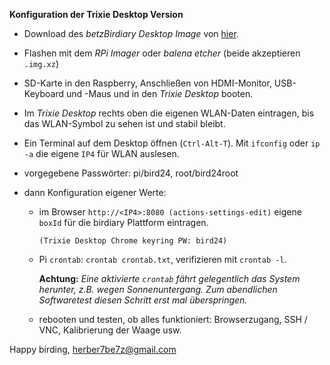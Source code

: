 <!--keywords[Desktop,HDMI-Monitor]-->

**Konfiguration der Trixie Desktop Version**

- Download des *betzBirdiary Desktop Image* von [hier](https://drive.google.com/drive/folders/11WduKyMzzzmW61bC7l0BlDjjx6e_ImHC).

- Flashen mit dem *RPi Imager* oder *balena etcher* (beide akzeptieren `.img.xz`)

- SD-Karte in den Raspberry, Anschließen von HDMI-Monitor, USB-Keyboard und -Maus und in den *Trixie Desktop* booten.

- Im *Trixie Desktop* rechts oben die eigenen WLAN-Daten eintragen, bis das WLAN-Symbol zu sehen ist und stabil bleibt.

- Ein Terminal auf dem Desktop öffnen (`Ctrl-Alt-T`). Mit `ifconfig` oder `ip -a` die eigene `IP4` für WLAN auslesen.

- vorgegebene Passwörter: pi/bird24, root/bird24root

- dann Konfiguration eigener Werte:
  - im Browser `http://<IP4>:8080 (actions-settings-edit)` eigene `boxId` für die birdiary Plattform eintragen.
  
    `(Trixie Desktop Chrome keyring PW: bird24)`
  
  - Pi `crontab`: `crontab crontab.txt`, verifizieren mit `crontab -l`.
  
    **Achtung:** *Eine aktivierte `crontab` fährt gelegentlich das System herunter, z.B. wegen Sonnenuntergang. Zum abendlichen Softwaretest diesen Schritt erst mal überspringen.*
  
  - rebooten und testen, ob alles funktioniert: Browserzugang, SSH / VNC, Kalibrierung der Waage usw.

Happy birding,
herber7be7z@gmail.com